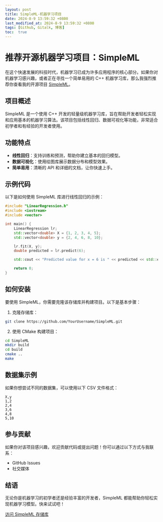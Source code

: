 ```yaml
---
layout: post
title: SimpleML-机器学习项目
date: 2024-8-9 13:59:32 +0800
last_modified_at: 2024-8-9 13:59:32 +0800
tags: [Github, Gitalk, 博客]
toc:  true
---
```

# 推荐开源机器学习项目：SimpleML

在这个快速发展的科技时代，机器学习已成为许多应用程序的核心部分。如果你对机器学习感兴趣，或者正在寻找一个简单易用的 C++ 机器学习库，那么我强烈推荐你查看我的开源项目 [SimpleML](https://github.com/Eternity-Sky/SimpleML)。

## 项目概述

SimpleML 是一个使用 C++ 开发的轻量级机器学习库，旨在帮助开发者轻松实现和应用基本的机器学习算法。该项目包括线性回归、数据可视化等功能，非常适合初学者和有经验的开发者使用。

## 功能特点

- **线性回归**：支持训练和预测，帮助你建立基本的回归模型。
- **数据可视化**：使用绘图库展示数据分布和模型效果。
- **简单易用**：清晰的 API 和详细的文档，让你快速上手。

## 示例代码

以下是如何使用 SimpleML 库进行线性回归的示例：

```cpp
#include "LinearRegression.h"
#include <iostream>
#include <vector>

int main() {
    LinearRegression lr;
    std::vector<double> X = {1, 2, 3, 4, 5};
    std::vector<double> y = {2, 4, 6, 8, 10};

    lr.fit(X, y);
    double predicted = lr.predict(6);

    std::cout << "Predicted value for x = 6 is " << predicted << std::endl;

    return 0;
}
```
## 如何安装
要使用 SimpleML，你需要克隆该存储库并构建项目。以下是基本步骤：

1. 克隆存储库：
```bash
git clone https://github.com/YourUsername/SimpleML.git
```
2. 使用 CMake 构建项目：
```bash
cd SimpleML
mkdir build
cd build
cmake ..
make
```
## 数据集示例
如果你想尝试不同的数据集，可以使用以下 CSV 文件格式：
```
X,y
1,2
2,4
3,6
4,8
5,10
```

## 参与贡献
如果你对该项目感兴趣，欢迎贡献代码或提出问题！你可以通过以下方式与我联系：
- GitHub Issues
- 社交媒体

## 结语
无论你是机器学习的初学者还是经验丰富的开发者，SimpleML 都能帮助你轻松实现机器学习模型。快来试试吧！

[访问 SimpleML 存储库](https://github.com/Eternity-Sky/SimpleML)
